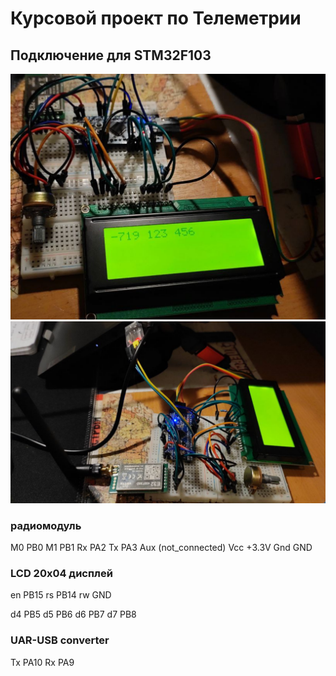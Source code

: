 # Курсовой проект по Телеметрии


## Подключение для STM32F103
![alt text](<Screenshot from 2025-10-15 23-29-56.png>)
![alt text](<Screenshot from 2025-10-15 23-29-15.png>)

### радиомодуль
 M0	PB0
 M1	PB1
 Rx PA2
 Tx PA3
 Aux (not_connected)
 Vcc +3.3V
 Gnd GND

 ### LCD 20x04 дисплей
 en PB15
 rs PB14
 rw GND

 d4 PB5
 d5 PB6
 d6 PB7
 d7 PB8

### UAR-USB converter
Tx PA10
Rx PA9